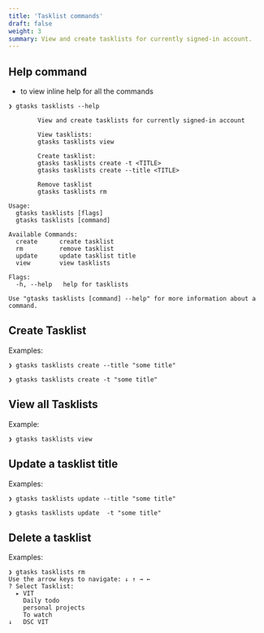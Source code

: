 ```yaml
---
title: 'Tasklist commands'
draft: false
weight: 3
summary: View and create tasklists for currently signed-in account.
---
```


## Help command
* to view inline help for all the commands
```
❯ gtasks tasklists --help

        View and create tasklists for currently signed-in account

        View tasklists:
        gtasks tasklists view

        Create tasklist:
        gtasks tasklists create -t <TITLE>
        gtasks tasklists create --title <TITLE>

        Remove tasklist
        gtasks tasklists rm

Usage:
  gtasks tasklists [flags]
  gtasks tasklists [command]

Available Commands:
  create      create tasklist
  rm          remove tasklist
  update      update tasklist title
  view        view tasklists

Flags:
  -h, --help   help for tasklists

Use "gtasks tasklists [command] --help" for more information about a command.
```

## Create Tasklist
Examples:
```
❯ gtasks tasklists create --title "some title"

❯ gtasks tasklists create -t "some title"
```

## View all Tasklists
Example:
```
❯ gtasks tasklists view
```

## Update a tasklist title
Examples:
```
❯ gtasks tasklists update --title "some title"

❯ gtasks tasklists update  -t "some title"
```

## Delete a tasklist
Examples:
```
❯ gtasks tasklists rm
Use the arrow keys to navigate: ↓ ↑ → ← 
? Select Tasklist: 
  ▸ VIT
    Daily todo
    personal projects
    To watch
↓   DSC VIT
 
```
